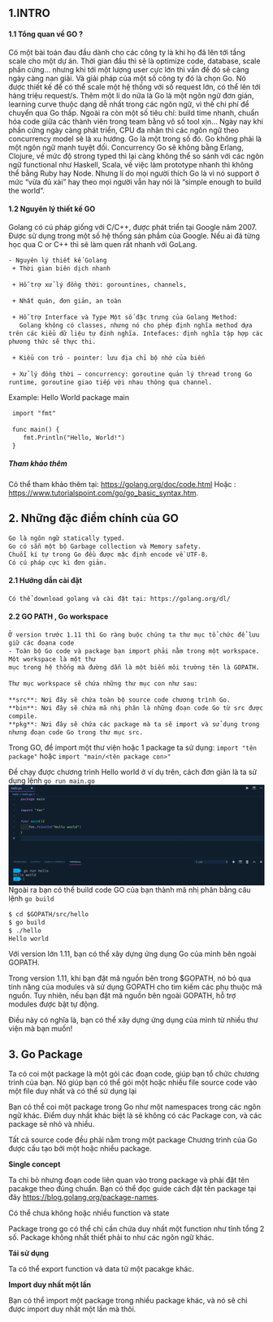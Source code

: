 ## 1.INTRO 
#### 1.1 Tổng quan về GO ? 
 Có một bài toán đau đầu dành cho các công ty là khi họ đã lên tới tầng scale cho một dự án. Thời gian đầu thì sẽ là optimize code, database, scale phần cứng… nhưng khi tới một lượng user cực lớn thì vấn đề đó sẽ càng ngày càng nan giải. Và giải pháp của một số công ty đó là chọn Go. Nó được thiết kế để có thể scale một hệ thống với số request lớn, có thể lên tới hàng triệu request/s. Thêm một lí do nữa là Go là một ngôn ngữ đơn giản, learning curve thuộc dạng dễ nhất trong các ngôn ngữ, vì thế chi phí để chuyển qua Go thấp. Ngoài ra còn một số tiêu chí: build time nhanh, chuẩn hóa code giữa các thành viên trong team bằng vô số tool xịn…
 Ngày nay khi phần cứng ngày càng phát triển, CPU đa nhân thì các ngôn ngữ theo concurrency model sẽ là xu hướng. Go là một trong số đó. Go không phải là một ngôn ngữ mạnh tuyệt đối. Concurrency Go sẽ không bằng Erlang, Clojure, về mức độ strong typed thì lại càng không thể so sánh với các ngôn ngữ functional như Haskell, Scala, về việc làm prototype nhanh thì không thể bằng Ruby hay Node. Nhưng lí do mọi người thích Go là vì nó support ở mức “vừa đủ xài” hay theo mọi người vẫn hay nói là “simple enough to build the world”.
#### 1.2 Nguyên lý thiết kế GO 
  Golang có cú pháp giống với C/C++, được phát triển tại Google năm 2007. Được sử dụng trong một số hệ thống sản phầm của Google. Nếu ai đã từng học qua C or C++ thì sẽ làm quen rất nhanh với GoLang.
    
    - Nguyên lý thiết kế Golang
     + Thời gian biên dịch nhanh
    
     + Hỗ trợ xử lý đồng thời: gorountines, channels,
    
     + Nhất quán, đơn giản, an toàn
    
     + Hỗ trợ Interface và Type Một số đặc trưng của Golang Method: 
       Golang không có classes, nhưng nó cho phép định nghĩa method dựa trên các kiểu dữ liệu tự đinh nghĩa. Intefaces: định nghĩa tập hợp các phương thức sẽ thực thi.
    
     + Kiểu con trỏ - pointer: lưu địa chỉ bộ nhớ của biến
    
     + Xử lý đồng thời – concurrency: goroutine quản lý thread trong Go runtime, goroutine giao tiếp với nhau thông qua channel.
     
Example: Hello World
     package main
     
     import "fmt"
     
     func main() {
        fmt.Println("Hello, World!")
     }
##### Tham khảo thêm 
Có thể tham khảo thêm tại: https://golang.org/doc/code.html Hoặc : https://www.tutorialspoint.com/go/go_basic_syntax.htm.
## 2. Những đặc điểm chính của GO 
    Go là ngôn ngữ statically typed.
    Go có sẵn một bộ Garbage collection và Memory safety.
    Chuỗi kí tự trong Go đều được mặc định encode về UTF-8.
    Có cú pháp cực kì đơn giản.
#### 2.1 Hướng dẫn cài đặt
    Có thể download golang và cài đặt tại: https://golang.org/dl/ 
#### 2.2 GO PATH , Go workspace 
    Ở version trước 1.11 thì Go ràng buộc chúng ta thư mục tổ chức để lưu giữ các đoạna code 
    - Toàn bộ Go code và package bạn import phải nằm trong một workspace. Một workspace là một thư 
    mục trong hệ thống mà đường dẫn là một biến môi trường tên là GOPATH.
    
    Thư mục workspace sẽ chứa những thư mục con như sau:
    
    **src**: Nơi đây sẽ chứa toàn bộ source code chương trình Go.
    **bin**: Nơi đây sẽ chứa mã nhị phân là những đoạn code Go từ src được compile.
    **pkg**: Nơi đây sẽ chứa các package mà ta sẽ import và sử dụng trong nhưng đoạn code Go trong thư mục src.
    
Trong GO, để import một thư viện hoặc 1 package ta sử dụng:
`import "tên package"` hoặc  `import "main/<tên package con>"`

Để chạy được chương trình Hello world ở ví dụ trên, cách đơn giản là ta sử dụng lệnh 
`go run main.go `
<img src="src/run.png"
     alt="Go run hello word"
     style="float: left; margin-right: 10px;" />

Ngoài ra bạn có thể build code GO của bạn thành mã nhị phân bằng câu lệnh `go build` 

    $ cd $GOPATH/src/hello
    $ go build
    $ ./hello
    Hello world
    
Với version lớn 1.11, bạn có thể xây dựng ứng dụng Go của mình bên ngoài GOPATH. 

Trong version 1.11, khi bạn đặt mã nguồn bên trong $GOPATH, nó bỏ qua tính năng của modules và sử dụng GOPATH cho tìm kiếm các phụ thuộc mã nguồn. Tuy nhiên, nếu bạn đặt mã nguồn bên ngoài GOPATH, hỗ trợ modules được bật tự động. 

Điều này có nghĩa là, bạn có thể xây dựng ứng dụng của mình từ nhiều thư viện mà bạn muốn!

## 3. Go Package
Ta có coi một package là một gói các đoạn code, giúp bạn tổ chức chương trình của bạn. Nó giúp bạn có thể gói một hoặc nhiều file source code vào một file duy nhất và có thể sử dụng lại

Bạn có thể coi một package trong Go như một namespaces trong các ngôn ngữ khác. Điểm duy nhất khác biệt là sẽ không có các Package con, và các package sẽ nhỏ và nhiều.

Tất cả source code đều phải nằm trong một package
Chương trình của Go được cấu tạo bởi một hoặc nhiều package.

**Single concept**

Ta chỉ bỏ nhưng đoạn code liên quan vào trong package và phải đặt tên pacakge theo đúng chuẩn. Bạn có thể đọc guide cách đặt tên package tại đây https://blog.golang.org/package-names.

Có thể chưa không hoặc nhiều function và state

Package trong go có thể chỉ cần chứa duy nhất một function như tỉnh tổng 2 số. Package không nhất thiết phải to như các ngôn ngữ khác.

**Tái sử dụng**


Ta có thể export function và data tử một pacakge khác.

**Import duy nhất một lần**

Bạn có thể import một package trong nhiều package khác, và nó sẽ chỉ được import duy nhất một lần mà thôi.

